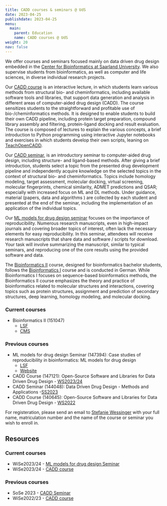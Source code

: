 ```yaml
---
title: CADD courses & seminars @ UdS
date: 2023-04-25
publishdate: 2023-04-25
menu:
  main:
    parent: Education
    name: CADD courses @ UdS
weight: 20
nav: false
---
```


We offer courses and seminars focused mainly on data driven drug design embedded in the [Center for Bioinformatics at Saarland University](https://zbi-www.bioinf.uni-sb.de/en/). We also supervise students from bioinformatics, as well as computer and life sciences, in diverse individual research projects.

<!--more-->

Our [CADD course](https://www.lsf.uni-saarland.de/qisserver/rds?state=verpublish&status=init&vmfile=no&publishid=140645&moduleCall=webInfo&publishConfFile=webInfo&publishSubDir=veranstaltung) is an interactive lecture, in which students learn various methods from structural bio- and cheminformatics, including available software tools and libraries, that support data generation and analysis in different areas of computer-aided drug design (CADD). 
The course sensitizes students to the straightforward and profitable use of bio-/cheminformatics methods. It is designed to enable students to build their own CADD pipeline, including protein target preparation, compound library assembly and filtering, protein-ligand docking and result evaluation. The course is composed of lectures to explain the various concepts, a brief introduction to Python programming using interactive Jupyter notebooks and exercises in which students develop their own scripts, leaning on [TeachOpenCADD]( https://github.com/volkamerlab/teachopencadd).



Our [CADD seminar](https://www.lsf.uni-saarland.de/qisserver/rds?state=verpublish&status=init&vmfile=no&publishid=144048&moduleCall=webInfo&publishConfFile=webInfo&publishSubDir=veranstaltung), is an introductory seminar to computer-aided drug design, including structure- and ligand-based methods. After giving a brief introduction, students select a topic from the presented drug development pipeline and independently acquire knowledge on the selected topics in the context of structural bio- and cheminformatics. 
Topics include homology modeling, target assessment, molecular docking, virtual screening, molecular fingerprints, chemical similarity, ADMET predictions and QSAR; especially with increased focus on ML and DL methods. Under guidance, material (papers, data and algorithms ) are collected by each student and presented at the end of the seminar, including the implementation of an application of the individual topics.

Our [ML models for drug design seminar](https://www.lsf.uni-saarland.de/qisserver/rds?state=verpublish&status=init&vmfile=no&publishid=147394&moduleCall=webInfo&publishConfFile=webInfo&publishSubDir=veranstaltung) focuses on the importance of reproducibility. Numerous research manuscripts, even in high-impact journals and covering broader topics of interest, often lack the necessary elements for easy reproducibility. In this seminar, attendees will receive research manuscripts that share data and software / scripts for download. Your task will involve summarizing the manuscript, similar to typical seminars, and reproducing one of the core results using the provided software and data.

The [Bioinformatics II](https://cms.sic.saarland/bioinf2_ss24/) course, designed for bioinformatics bachelor students, follows the  [Bioinformatics I](https://www.ccb.uni-saarland.de/bioinformatik-1-winter-term-2023-2024/) course and is conducted in German. While Bioinformatics I focuses on sequence-based bioinformatics methods, the Bioinformatics II course emphasizes the theory and practice of bioinformatics related to molecular structures and interactions, covering topics such as protein structures, assignment and prediction of secondary structures, deep learning, homology modeling, and molecular docking. 

### Current courses
- Bioinformatics II (151047) 
  - <a href="https://www.lsf.uni-saarland.de/qisserver/rds?state=verpublish&status=init&vmfile=no&publishid=151047&moduleCall=webInfo&publishConfFile=webInfo&publishSubDir=veranstaltung" target="_blank" class="external">LSF</a>
  - <a href="https://cms.sic.saarland/bioinf2_ss24/" target="_blank" class="external">CMS</a>
### Previous courses 
- ML models for drug design Seminar (147394): Case studies of reproducibility in bioinformatics: ML models for drug design 
  - <a href="https://www.lsf.uni-saarland.de/qisserver/rds?state=verpublish&status=init&vmfile=no&publishid=147394&moduleCall=webInfo&publishConfFile=webInfo&publishSubDir=veranstaltung" target="_blank" class="external">LSF</a>
  - <a href="https://www.ccb.uni-saarland.de/seminar-case-studies-of-reproducibility-in-bioinformatics-winter-term-2023-2024/" target="_blank" class="external">Website</a>
- CADD Course (147121): Open-Source Software and Libraries for Data Driven Drug Design  - <a href=" https://www.lsf.uni-saarland.de/qisserver/rds?state=verpublish&status=init&vmfile=no&publishid=147121&moduleCall=webInfo&publishConfFile=webInfo&publishSubDir=veranstaltung" target="_blank" class="external">WS2023/24</a>
- CADD Seminar (144048): Data Driven Drug Design - Methods and Applications -<a href=" https://www.lsf.uni-saarland.de/qisserver/rds?state=verpublish&status=init&vmfile=no&publishid=144048&moduleCall=webInfo&publishConfFile=webInfo&publishSubDir=veranstaltung" target="_blank" class="external">SS2023</a>
- CADD Course (140645): Open-Source Software and Libraries for Data Driven Drug Design  - <a href=" https://www.lsf.uni-saarland.de/qisserver/rds?state=verpublish&status=init&vmfile=no&publishid=140645&moduleCall=webInfo&publishConfFile=webInfo&publishSubDir=veranstaltung" target="_blank" class="external">WS2022</a>

For registeration, please send an email to <a class="icon fa-envelope" href="mailto:stefanie.wessinger@uni-saarland.de" target="_blank" title="Email Stefanie Pilhofer"> Stefanie Wessinger</a> with your full name, matriculation number and the name of the course or seminar you wish to enroll in.

## Resources

### Current courses
- WiSe2023/24 - <a class="icon fa-lock" target="_blank" href="" title="Access restricted to enrolled students"> ML models for drug design Seminar</a>
- WiSe2023/24 - <a class="icon fa-lock" target="_blank" href="" title="Access restricted to enrolled students"> CADD course</a>

### Previous courses 
- SoSe 2023 - <a class="icon fa-lock" target="_blank" href="https://github.com/volkamerlab/CADDSeminar_2023" title="Access restricted to enrolled students"> CADD Seminar</a>
- WiSe2022/23 - <a class="icon fa-lock" target="_blank" href="https://github.com/volkamerlab/CADDCourse2023" title="Access restricted to enrolled students"> CADD course</a>

